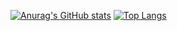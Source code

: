 [![Anurag's GitHub stats](https://github-readme-stats.vercel.app/api?username=Tomothy-Tran&show_icons=true&theme=radical&hide=contribs,issues)](https://github.com/anuraghazra/github-readme-stats) [![Top Langs](https://github-readme-stats.vercel.app/api/top-langs/?username=Tomothy-Tran&layout=compact&theme=radical)](https://github.com/anuraghazra/github-readme-stats)
